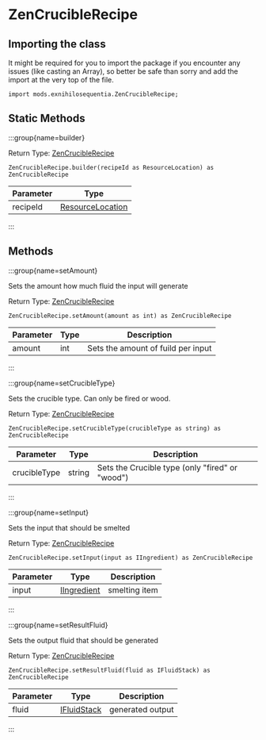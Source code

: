 # ZenCrucibleRecipe

## Importing the class

It might be required for you to import the package if you encounter any issues (like casting an Array), so better be safe than sorry and add the import at the very top of the file.
```zenscript
import mods.exnihilosequentia.ZenCrucibleRecipe;
```


## Static Methods

:::group{name=builder}

Return Type: [ZenCrucibleRecipe](/mods/ExNihiloSequentia/Crucible)

```zenscript
ZenCrucibleRecipe.builder(recipeId as ResourceLocation) as ZenCrucibleRecipe
```

| Parameter |                            Type                            |
|-----------|------------------------------------------------------------|
| recipeId  | [ResourceLocation](/vanilla/api/resource/ResourceLocation) |


:::

## Methods

:::group{name=setAmount}

Sets the amount how much fluid the input will generate

Return Type: [ZenCrucibleRecipe](/mods/ExNihiloSequentia/Crucible)

```zenscript
ZenCrucibleRecipe.setAmount(amount as int) as ZenCrucibleRecipe
```

| Parameter | Type |            Description             |
|-----------|------|------------------------------------|
| amount    | int  | Sets the amount of fuild per input |


:::

:::group{name=setCrucibleType}

Sets the crucible type. Can only be fired or wood.

Return Type: [ZenCrucibleRecipe](/mods/ExNihiloSequentia/Crucible)

```zenscript
ZenCrucibleRecipe.setCrucibleType(crucibleType as string) as ZenCrucibleRecipe
```

|  Parameter   |  Type  |                   Description                   |
|--------------|--------|-------------------------------------------------|
| crucibleType | string | Sets the Crucible type (only "fired" or "wood") |


:::

:::group{name=setInput}

Sets the input that should be smelted

Return Type: [ZenCrucibleRecipe](/mods/ExNihiloSequentia/Crucible)

```zenscript
ZenCrucibleRecipe.setInput(input as IIngredient) as ZenCrucibleRecipe
```

| Parameter |                        Type                        |  Description  |
|-----------|----------------------------------------------------|---------------|
| input     | [IIngredient](/vanilla/api/ingredient/IIngredient) | smelting item |


:::

:::group{name=setResultFluid}

Sets the output fluid that should be generated

Return Type: [ZenCrucibleRecipe](/mods/ExNihiloSequentia/Crucible)

```zenscript
ZenCrucibleRecipe.setResultFluid(fluid as IFluidStack) as ZenCrucibleRecipe
```

| Parameter |                    Type                     |   Description    |
|-----------|---------------------------------------------|------------------|
| fluid     | [IFluidStack](/forge/api/fluid/IFluidStack) | generated output |


:::


